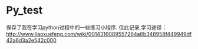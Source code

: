 # Py_test
保存了我在学习python过程中的一些练习小程序.
仅此记录,学习途径：http://www.liaoxuefeng.com/wiki/0014316089557264a6b348958f449949df42a6d3a2e542c000
